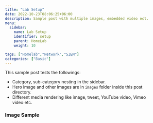 ```yaml
---
title: "Lab Setup"
date: 2022-10-23T08:06:25+06:00
description: Sample post with multiple images, embedded video ect.
menu:
  sidebar:
    name: Lab Setup
    identifier: setup
    parent: HomeLab
    weight: 10

tags: ["Homelab","Network","SIEM"]
categories: ["Basic"]
---
```


This sample post tests the followings:

- Category, sub-category nesting in the sidebar.
- Hero image and other images are in `images` folder inside this post directory.
- Different media rendering like image, tweet, YouTube video, Vimeo video etc.

### Image Sample